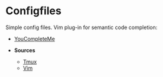 # Configfiles

Simple config files.
Vim plug-in for semantic code completion:
   * [YouCompleteMe](https://github.com/ycm-core/YouCompleteMe)

* **Sources**

    * [Tmux](https://tmux.github.io/)
    * [Vim](http://www.vim.org/)

